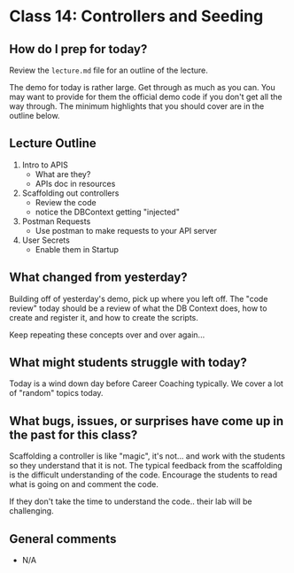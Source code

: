 # Class 14: Controllers and Seeding

## How do I prep for today?
Review the `lecture.md` file for an outline of the lecture.

The demo for today is rather large. Get through as much as you can. You may want to
provide for them the official demo code if you don't get all the way through. The minimum highlights that you should cover are in the outline below.

## Lecture Outline

1. Intro to APIS
   - What are they?
   - APIs doc in resources
1. Scaffolding out controllers
   - Review the code
   - notice the DBContext getting "injected"
1. Postman Requests
   - Use postman to make requests to your API server
1. User Secrets
   - Enable them in Startup


## What changed from yesterday? 

Building off of yesterday's demo, pick up where you left off. 
The "code review" today should be a review of what the DB Context does, how
to create and register it, and how to create the scripts.

Keep repeating these concepts over and over again...

## What might students struggle with today?  
Today is a wind down day before Career Coaching typically. We cover a lot of "random" topics today.

## What bugs, issues, or surprises have come up in the past for this class?
Scaffolding a controller is like "magic", it's not... and work with the students so they understand that it is not. The typical feedback from the scaffolding is the difficult understanding of the code. Encourage the students to read what is going on and comment the code. 

If they don't take the time to understand the code.. their lab will be challenging.

## General comments
- N/A